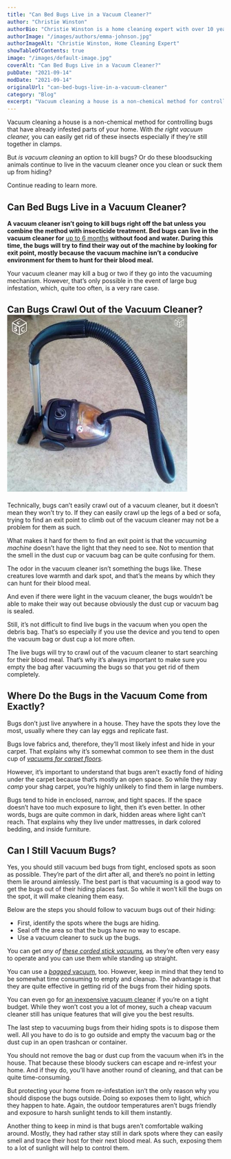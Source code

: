 ```yaml
---
title: "Can Bed Bugs Live in a Vacuum Cleaner?"
author: "Christie Winston"
authorBio: "Christie Winston is a home cleaning expert with over 10 years of experience testing and reviewing vacuum cleaners and cleaning products. She holds certifications in indoor air quality management and specializes in solutions for allergy sufferers. Christie has been featured in publications such as Good Housekeeping, Real Simple, and The Spruce."
authorImage: "/images/authors/emma-johnson.jpg"
authorImageAlt: "Christie Winston, Home Cleaning Expert"
showTableOfContents: true
image: "/images/default-image.jpg"
coverAlt: "Can Bed Bugs Live in a Vacuum Cleaner?"
pubDate: "2021-09-14"
modDate: "2021-09-14"
originalUrl: "can-bed-bugs-live-in-a-vacuum-cleaner"
category: "Blog"
excerpt: "Vacuum cleaning a house is a non-chemical method for controlling bugs that have already infested parts of your home. With the right vacuum cleaner, you can easily get rid of these insects especially if they’re still together in clamps. But is vacuum cleaning an option to kill bugs? Or do these bloodsucking animals continue to live in the vacuum cleaner once you clean &#8230; Read more"
---
```


Vacuum cleaning a house is a non-chemical method for controlling bugs that have already infested parts of your home. With *the right vacuum cleaner,* you can easily get rid of these insects especially if they’re still together in clamps.

But *is vacuum cleaning* an option to kill bugs? Or do these bloodsucking animals continue to live in the vacuum cleaner once you clean or suck them up from hiding?

Continue reading to learn more.

## **Can Bed Bugs Live in a Vacuum Cleaner?** 

**A vacuum cleaner isn’t going to kill bugs right off the bat unless you combine the method with insecticide treatment. Bed bugs can live in the vacuum cleaner for** [up to 6 months](https://www.mdpi.com/2075-4450/2/2/232) **without food and water. During this time, the bugs will try to find their way out of the machine by looking for exit point, mostly because the vacuum machine isn’t a conducive environment for them to hunt for their blood meal.**

Your vacuum cleaner may kill a bug or two if they go into the vacuuming mechanism. However, that’s only possible in the event of large bug infestation, which, quite too often, is a very rare case.

## Can Bugs Crawl Out of the Vacuum Cleaner?[![Can Bed Bugs Live in a Vacuum Cleaner?](images/Can-Bed-Bugs-Live-in-a-Vacuum-Cleaner.jpg)](https://www.bestofvacuum.com/can-bed-bugs-live-in-a-vacuum-cleaner/)

Technically, bugs can’t easily crawl out of a vacuum cleaner, but it doesn’t mean they won’t try to. If they can easily crawl up the legs of a bed or sofa, trying to find an exit point to climb out of the vacuum cleaner may not be a problem for them as such.

What makes it hard for them to find an exit point is that the *vacuuming machine* doesn’t have the light that they need to see. Not to mention that the smell in the dust cup or vacuum bag can be quite confusing for them.

The odor in the vacuum cleaner isn’t something the bugs like. These creatures love warmth and dark spot, and that’s the means by which they can hunt for their blood meal.

And even if there were light in the vacuum cleaner, the bugs wouldn’t be able to make their way out because obviously the dust cup or vacuum bag is sealed.

Still, it’s not difficult to find live bugs in the vacuum when you open the debris bag. That’s so especially if you use the device and you tend to open the vacuum bag or dust cup a lot more often.

The live bugs will try to crawl out of the vacuum cleaner to start searching for their blood meal. That’s why it’s always important to make sure you empty the bag after vacuuming the bugs so that you get rid of them completely.

## Where Do the Bugs in the Vacuum Come from Exactly?

Bugs don’t just live anywhere in a house. They have the spots they love the most, usually where they can lay eggs and replicate fast.

Bugs love fabrics and, therefore, they’ll most likely infest and hide in your carpet. That explains why it’s somewhat common to see them in the dust cup of [*vacuums for carpet floors*](https://www.bestofvacuum.com/best-vacuum-for-shag-carpet/)*.*

However, it’s important to understand that bugs aren’t exactly fond of hiding under the carpet because that’s mostly an open space. So while they may *camp* your shag carpet, you’re highly unlikely to find them in large numbers.

Bugs tend to hide in enclosed, narrow, and tight spaces. If the space doesn’t have too much exposure to light, then it’s even better. In other words, bugs are quite common in dark, hidden areas where light can’t reach. That explains why they live under mattresses, in dark colored bedding, and inside furniture.

## Can I Still Vacuum Bugs?

Yes, you should still vacuum bed bugs from tight, enclosed spots as soon as possible. They’re part of the dirt after all, and there’s no point in letting them lie around aimlessly. The best part is that vacuuming is a good way to get the bugs out of their hiding places fast. So while it won’t kill the bugs on the spot, it will make cleaning them easy.

Below are the steps you should follow to vacuum bugs out of their hiding:

-   First, identify the spots where the bugs are hiding.
-   Seal off the area so that the bugs have no way to escape.
-   Use a vacuum cleaner to suck up the bugs.

You can get *any of* [*these corded stick vacuums*](https://www.bestofvacuum.com/best-corded-stick-vacuum/)*,* as they’re often very easy to operate and you can use them while standing up straight.

You can use a [*bagged* vacuum](https://www.bestofvacuum.com/best-bagged-vacuum/), too. However, keep in mind that they tend to be somewhat time consuming to empty and cleanup. The advantage is that they are quite effective in getting rid of the bugs from their hiding spots.

You can even go for [an inexpensive vacuum cleaner](https://www.bestofvacuum.com/best-vacuum-under-100/) if you’re on a tight budget. While they won’t cost you a lot of money, such a cheap vacuum cleaner still has unique features that will give you the best results.

The last step to vacuuming bugs from their hiding spots is to dispose them well. All you have to do is to go outside and empty the vacuum bag or the dust cup in an open trashcan or container.

You should not remove the bag or dust cup from the vacuum when it’s in the house. That because these bloody suckers can escape and re-infest your home. And if they do, you’ll have another round of cleaning, and that can be quite time-consuming.

But protecting your home from re-infestation isn’t the only reason why you should dispose the bugs outside. Doing so exposes them to light, which they happen to hate. Again, the outdoor temperatures aren’t bugs friendly and exposure to harsh sunlight tends to kill them instantly.

Another thing to keep in mind is that bugs aren’t comfortable walking around. Mostly, they had rather stay still in dark spots where they can easily smell and trace their host for their next blood meal. As such, exposing them to a lot of sunlight will help to control them.